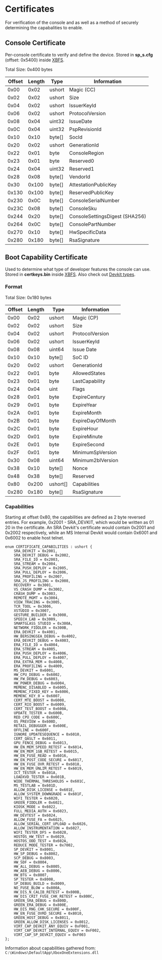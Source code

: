 <!-- TITLE: Certificates -->
<!-- SUBTITLE: A quick summary of Certificates -->

# Certificates
For verification of the console and as well as a method of securely
determining the capabalities to enable.

## Console Certificate

Per-console certificate to verify and define the device. Stored in
**sp_s.cfg** (offset: 0x5400) inside [XBFS](../xbox-boot-file-system).

Total Size: 0x400 bytes

| Offset | Length | Type     | Information                    |
| ------ | ------ | -------- | ------------------------------ |
| 0x00   | 0x02   | ushort   | Magic (CC)                     |
| 0x02   | 0x02   | ushort   | Size                           |
| 0x04   | 0x02   | ushort   | IssuerKeyId                    |
| 0x06   | 0x02   | ushort   | ProtocolVersion                |
| 0x08   | 0x04   | uint32   | IssueDate                      |
| 0x0C   | 0x04   | uint32   | PspRevisionId                  |
| 0x10   | 0x10   | byte\[\] | SocId                          |
| 0x20   | 0x02   | ushort   | GenerationId                   |
| 0x22   | 0x01   | byte     | ConsoleRegion                  |
| 0x23   | 0x01   | byte     | Reserved0                      |
| 0x24   | 0x04   | uint32   | Reserved1                      |
| 0x28   | 0x08   | byte\[\] | VendorId                       |
| 0x30   | 0x100  | byte\[\] | AttestationPublicKey           |
| 0x130  | 0x100  | byte\[\] | ReservedPublicKey              |
| 0x230  | 0x0C   | byte\[\] | ConsoleSerialNumber            |
| 0x23C  | 0x08   | byte\[\] | ConsoleSku                     |
| 0x244  | 0x20   | byte\[\] | ConsoleSettingsDigest (SHA256) |
| 0x264  | 0x0C   | byte\[\] | ConsolePartNumber              |
| 0x270  | 0x10   | byte\[\] | HwSpecificData                 |
| 0x280  | 0x180  | byte\[\] | RsaSignature                   |

## Boot Capability Certificate

Used to determine what type of developer features the console can use.
Stored in **certkeys.bin** inside [XBFS](../xbox-boot-file-system).
Also check out [Devkit types](../devkit-types).

### Format
Total Size: 0x180 bytes

| Offset | Length | Type       | Information       |
| ------ | ------ | ---------- | ----------------- |
| 0x00   | 0x02   | ushort     | Magic (CP)        |
| 0x02   | 0x02   | ushort     | Size              |
| 0x04   | 0x02   | ushort     | ProtocolVersion   |
| 0x06   | 0x02   | ushort     | IssuerKeyId       |
| 0x08   | 0x08   | uint64     | Issue Date        |
| 0x10   | 0x10   | byte\[\]   | SoC ID            |
| 0x20   | 0x02   | ushort     | GenerationId      |
| 0x22   | 0x01   | byte       | AllowedStates     |
| 0x23   | 0x01   | byte       | LastCapability    |
| 0x24   | 0x04   | uint       | Flags             |
| 0x28   | 0x01   | byte       | ExpireCentury     |
| 0x29   | 0x01   | byte       | ExpireYear        |
| 0x2A   | 0x01   | byte       | ExpireMonth       |
| 0x2B   | 0x01   | byte       | ExpireDayOfMonth  |
| 0x2C   | 0x01   | byte       | ExpireHour        |
| 0x2D   | 0x01   | byte       | ExpireMinute      |
| 0x2E   | 0x01   | byte       | ExpireSecond      |
| 0x2F   | 0x01   | byte       | MinimumSpVersion  |
| 0x30   | 0x08   | uint64     | Minimum2blVersion |
| 0x38   | 0x10   | byte\[\]   | Nonce             |
| 0x48   | 0x38   | byte\[\]   | Reserved          |
| 0x80   | 0x200  | ushort\[\] | Capabilities      |
| 0x280  | 0x180  | byte\[\]   | RsaSignature      |

### Capabilities

Starting at offset 0x80, the capabilities are defined as 2 byte reversed entries. For example, 0x2001 - SRA_DEVKIT, which would be written as 01 20 in the certificate. An SRA Devkit's certificate would contain 0x2001 and 0x2002 respectively, while an MS Internal Devkit would contain 0x6001 and 0x6002 to enable host telnet.

```
enum CERTIFICATE_CAPABILITIES : ushort {
    SRA_DEVKIT = 0x2001,
    SRA_DEVKIT_DEBUG = 0x2002,
    SRA_FILE_IO = 0x2003,
    SRA_STREAM = 0x2004,
    SRA_PUSH_DEPLOY = 0x2005,
    SRA_PULL_DEPLOY = 0x2006,
    SRA_PROFILING = 0x2007,
    SRA_JS_PROFILING = 0x2008,
    RECOVERY = 0x3001,
    VS_CRASH_DUMP = 0x3002,
    CRASH_DUMP = 0x3003,
    REMOTE_MGMT = 0x3004,
    VIEW_TRACING = 0x3005,
    TCR_TOOL = 0x3006,
    XSTUDIO = 0x3007,
    GESTURE_BUILDER = 0x3008,
    SPEECH_LAB = 0x3009,
    SMARTGLASS_STUDIO = 0x300A,
    NETWORK_FIDDLER = 0x300B,
    ERA_DEVKIT = 0x4001,
    HW_BERSINGSEA_DEBUG = 0x4002,
    ERA_DEVKIT_DEBUG = 0x4003,
    ERA_FILE_IO = 0x4004,
    ERA_STREAM = 0x4005,
    ERA_PUSH_DEPLOY = 0x4006,
    ERA_PULL_DEPLOY = 0x4007,
    ERA_EXTRA_MEM = 0x4008,
    ERA_PROFILING = 0x4009,
    MS_DEVKIT = 0x6001,
    HW_CPU_DEBUG = 0x6002,
    HW_FW_DEBUG = 0x6003,
    HW_POWER_DEBUG = 0x6004,
    MEMENC_DISABLED = 0x6005,
    MEMENC_FIXED_KEY = 0x6006,
    MEMENC_KEY_0 = 0x6007,
    CERT_MTE_BOOST = 0x6008,
    CERT_RIO_BOOST = 0x6009,
    CERT_TEST_BOOST = 0x600A,
    UPDATE_TESTER = 0x600B,
    RED_CPU_CODE = 0x600C,
    OS_PREVIEW = 0x600D,
    RETAIL_DEBUGGER = 0x600E,
    OFFLINE = 0x600F,
    IGNORE_UPDATESEQUENCE = 0x6010,
    CERT_QASLT = 0x6011,
    GPU_FENCE_DEBUG = 0x6013,
    HW_EN_MEM_SPEED_RETEST = 0x6014,
    HW_EN_MEM_1GB_RETEST = 0x6015,
    HW_EN_FUSE_READ = 0x6016,
    HW_EN_POST_CODE_SECURE = 0x6017,
    HW_EN_FUSE_OVR_RETEST = 0x6018,
    HW_EN_MEM_UNLIM_RETEST = 0x6019,
    ICT_TESTER = 0x601A,
    LOADXVD_TESTER = 0x601B,
    WIDE_THERMAL_THRESHOLDS = 0x601C,
    MS_TESTLAB = 0x601D,
    ALLOW_DISK_LICENSE = 0x601E,
    ALLOW_SYSTEM_DOWNGRADE = 0x601F,
    WIFI_TESTER = 0x6020,
    GREEN_FIDDLER = 0x6021,
    KIOSK_MODE = 0x6022,
    FULL_MEDIA_AUTH = 0x6023,
    HW_DEVTEST = 0x6024,
    ALLOW_FUSE_FA = 0x6025,
    ALLOW_SERIAL_CERT_UPLOAD = 0x6026,
    ALLOW_INSTRUMENTATION = 0x6027,
    WIFI_TESTER_DFS = 0x6028,
    HOSTOS_HW_TEST = 0x6029,
    HOSTOS_ODD_TEST = 0x602A,
    REDUCE_MODE_TESTER = 0x7002,
    SP_DEVKIT = 0x8001,
    HW_SP_DEBUG = 0x8002,
    SCP_DEBUG = 0x8003,
    HW_SDF = 0x8004,
    HW_ALL_DEBUG = 0x8005,
    HW_AEB_DEBUG = 0x8006,
    HW_BTG = 0x8007,
    SP_TESTER = 0x8008,
    SP_DEBUG_BUILD = 0x8009,
    NO_FUSE_BLOW = 0x800A,
    HW_DIS_N_CALIB_RETEST = 0x800B,
    HW_DIS_CRIT_FUSE_CHK_RETEST = 0x800C,
    GREEN_SRA_DEBUG = 0x800D,
    GREEN_ERA_DEBUG = 0x800E,
    HW_DIS_RNG_CHK_SECURE = 0x800F,
    HW_EN_FUSE_OVRD_SECURE = 0x8010,
    GREEN_HOST_DEBUG = 0x8011,
    GREEN_ALLOW_DISK_LICENSES = 0x8012,
    VIRT_CAP_DEVKIT_ANY_EQUIV = 0xF001,
    VIRT_CAP_DEVKIT_INTERNAL_EQUIV = 0xF002,
    VIRT_CAP_SP_DEVKIT_EQUIV = 0xF003
};
```

Information about capabilities gathered from: `C:\Windows\DefaultApp\XboxOneExtensions.dll`
